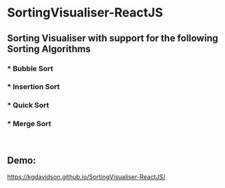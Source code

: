# SortingVisualiser-ReactJS

## Sorting Visualiser with support for the following Sorting Algorithms
### * Bubble Sort
### * Insertion Sort
### * Quick Sort
### * Merge Sort

</br>

## Demo: 
https://kgdavidson.github.io/SortingVisualiser-ReactJS/
